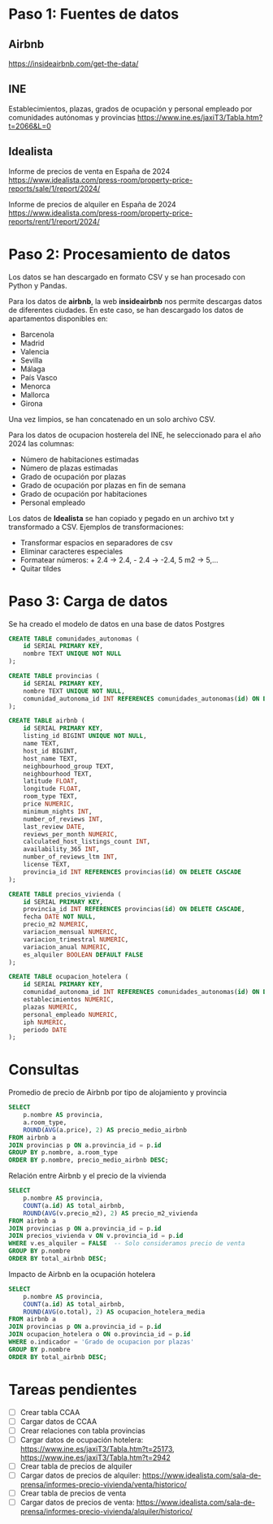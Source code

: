 # Paso 1: Fuentes de datos

## Airbnb
https://insideairbnb.com/get-the-data/

## INE
Establecimientos, plazas, grados de ocupación y personal empleado por comunidades autónomas y provincias
https://www.ine.es/jaxiT3/Tabla.htm?t=2066&L=0

## Idealista
Informe de precios de venta en España de 2024
https://www.idealista.com/press-room/property-price-reports/sale/1/report/2024/

Informe de precios de alquiler en España de 2024
https://www.idealista.com/press-room/property-price-reports/rent/1/report/2024/

# Paso 2: Procesamiento de datos
Los datos se han descargado en formato CSV y se han procesado con Python y Pandas.

Para los datos de **airbnb**, la web **insideairbnb** nos permite descargas datos de diferentes ciudades.
En este caso, se han descargado los datos de apartamentos disponibles en:

- Barcenola
- Madrid
- Valencia
- Sevilla
- Málaga
- País Vasco
- Menorca
- Mallorca
- Girona

Una vez limpios, se han concatenado en un solo archivo CSV.

Para los datos de ocupacion hosterela del INE, he seleccionado para el año 2024 las columnas:

- Número de habitaciones estimadas
- Número de plazas estimadas
- Grado de ocupación por plazas
- Grado de ocupación por plazas en fin de semana
- Grado de ocupación por habitaciones
- Personal empleado

Los datos de **Idealista** se han copiado y pegado en un archivo txt y transformado a CSV.
Ejemplos de transformaciones:

- Transformar espacios en separadores de csv
- Eliminar caracteres especiales
- Formatear números: + 2.4 -> 2.4, - 2.4 -> -2.4, 5 m2 -> 5,...
- Quitar tildes

# Paso 3: Carga de datos
Se ha creado el modelo de datos en una base de datos Postgres

```sql
CREATE TABLE comunidades_autonomas (
    id SERIAL PRIMARY KEY,
    nombre TEXT UNIQUE NOT NULL
);

CREATE TABLE provincias (
    id SERIAL PRIMARY KEY,
    nombre TEXT UNIQUE NOT NULL,
    comunidad_autonoma_id INT REFERENCES comunidades_autonomas(id) ON DELETE CASCADE
);

CREATE TABLE airbnb (
    id SERIAL PRIMARY KEY,
    listing_id BIGINT UNIQUE NOT NULL,
    name TEXT,
    host_id BIGINT,
    host_name TEXT,
    neighbourhood_group TEXT,
    neighbourhood TEXT,
    latitude FLOAT,
    longitude FLOAT,
    room_type TEXT,
    price NUMERIC,
    minimum_nights INT,
    number_of_reviews INT,
    last_review DATE,
    reviews_per_month NUMERIC,
    calculated_host_listings_count INT,
    availability_365 INT,
    number_of_reviews_ltm INT,
    license TEXT,
    provincia_id INT REFERENCES provincias(id) ON DELETE CASCADE
);

CREATE TABLE precios_vivienda (
    id SERIAL PRIMARY KEY,
    provincia_id INT REFERENCES provincias(id) ON DELETE CASCADE,
    fecha DATE NOT NULL,
    precio_m2 NUMERIC,
    variacion_mensual NUMERIC,
    variacion_trimestral NUMERIC,
    variacion_anual NUMERIC,
    es_alquiler BOOLEAN DEFAULT FALSE
);

CREATE TABLE ocupacion_hotelera (
    id SERIAL PRIMARY KEY,
    comunidad_autonoma_id INT REFERENCES comunidades_autonomas(id) ON DELETE CASCADE,
    establecimientos NUMERIC,
    plazas NUMERIC,
    personal_empleado NUMERIC,
    iph NUMERIC,
    periodo DATE
);
```

# Consultas
Promedio de precio de Airbnb por tipo de alojamiento y provincia

```sql
SELECT 
    p.nombre AS provincia,
    a.room_type,
    ROUND(AVG(a.price), 2) AS precio_medio_airbnb
FROM airbnb a
JOIN provincias p ON a.provincia_id = p.id
GROUP BY p.nombre, a.room_type
ORDER BY p.nombre, precio_medio_airbnb DESC;
```

Relación entre Airbnb y el precio de la vivienda
```sql
SELECT 
    p.nombre AS provincia,
    COUNT(a.id) AS total_airbnb,
    ROUND(AVG(v.precio_m2), 2) AS precio_m2_vivienda
FROM airbnb a
JOIN provincias p ON a.provincia_id = p.id
JOIN precios_vivienda v ON v.provincia_id = p.id
WHERE v.es_alquiler = FALSE  -- Solo consideramos precio de venta
GROUP BY p.nombre
ORDER BY total_airbnb DESC;
```

Impacto de Airbnb en la ocupación hotelera
```sql
SELECT 
    p.nombre AS provincia,
    COUNT(a.id) AS total_airbnb,
    ROUND(AVG(o.total), 2) AS ocupacion_hotelera_media
FROM airbnb a
JOIN provincias p ON a.provincia_id = p.id
JOIN ocupacion_hotelera o ON o.provincia_id = p.id
WHERE o.indicador = 'Grado de ocupacion por plazas'
GROUP BY p.nombre
ORDER BY total_airbnb DESC;
```

# Tareas pendientes
- [ ] Crear tabla CCAA
- [ ] Cargar datos de CCAA
- [ ] Crear relaciones con tabla provincias
- [ ] Cargar datos de ocupación hotelera: https://www.ine.es/jaxiT3/Tabla.htm?t=25173, https://www.ine.es/jaxiT3/Tabla.htm?t=2942
- [ ] Crear tabla de precios de alquiler
- [ ] Cargar datos de precios de alquiler: https://www.idealista.com/sala-de-prensa/informes-precio-vivienda/venta/historico/
- [ ] Crear tabla de precios de venta
- [ ] Cargar datos de precios de venta: https://www.idealista.com/sala-de-prensa/informes-precio-vivienda/alquiler/historico/

